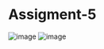 # Assigment-5
![image](https://user-images.githubusercontent.com/101058470/160790027-2af35e76-b316-4781-b915-0c66a38f0136.png)
![image](https://user-images.githubusercontent.com/101058470/160790125-3de0b033-a478-495a-9ad9-1844c5d23642.png)

